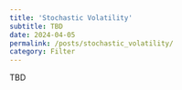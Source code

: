 ```yaml
---
title: 'Stochastic Volatility'
subtitle: TBD
date: 2024-04-05
permalink: /posts/stochastic_volatility/
category: Filter
---
```



TBD
